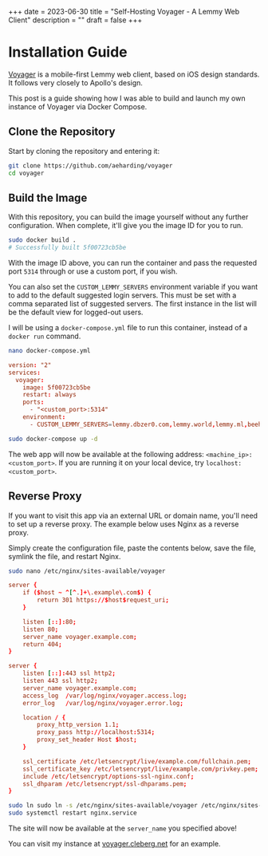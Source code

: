 +++
date = 2023-06-30
title = "Self-Hosting Voyager - A Lemmy Web Client"
description = ""
draft = false
+++

# Installation Guide

[Voyager](https://github.com/aeharding/voyager) is a mobile-first Lemmy
web client, based on iOS design standards. It follows very closely to
Apollo\'s design.

This post is a guide showing how I was able to build and launch my own
instance of Voyager via Docker Compose.

## Clone the Repository

Start by cloning the repository and entering it:

```sh
git clone https://github.com/aeharding/voyager
cd voyager
```

## Build the Image

With this repository, you can build the image yourself without any
further configuration. When complete, it\'ll give you the image ID for
you to run.

```sh
sudo docker build .
# Successfully built 5f00723cb5be
```

With the image ID above, you can run the container and pass the
requested port `5314` through or use a custom port, if you
wish.

You can also set the `CUSTOM_LEMMY_SERVERS` environment
variable if you want to add to the default suggested login servers. This
must be set with a comma separated list of suggested servers. The first
instance in the list will be the default view for logged-out users.

I will be using a `docker-compose.yml` file to run this
container, instead of a `docker run` command.

```sh
nano docker-compose.yml
```

``` conf
version: "2"
services:
  voyager:
    image: 5f00723cb5be
    restart: always
    ports:
      - "<custom_port>:5314"
    environment:
      - CUSTOM_LEMMY_SERVERS=lemmy.dbzer0.com,lemmy.world,lemmy.ml,beehaw.org
```

```sh
sudo docker-compose up -d
```

The web app will now be available at the following address:
`<machine_ip>:<custom_port>`. If you are running it on your
local device, try `localhost:<custom_port>`.

## Reverse Proxy

If you want to visit this app via an external URL or domain name,
you\'ll need to set up a reverse proxy. The example below uses Nginx as
a reverse proxy.

Simply create the configuration file, paste the contents below, save the
file, symlink the file, and restart Nginx.

```sh
sudo nano /etc/nginx/sites-available/voyager
```

``` conf
server {
    if ($host ~ ^[^.]+\.example\.com$) {
        return 301 https://$host$request_uri;
    }

    listen [::]:80;
    listen 80;
    server_name voyager.example.com;
    return 404;
}

server {
    listen [::]:443 ssl http2;
    listen 443 ssl http2;
    server_name voyager.example.com;
    access_log  /var/log/nginx/voyager.access.log;
    error_log   /var/log/nginx/voyager.error.log;

    location / {
        proxy_http_version 1.1;
        proxy_pass http://localhost:5314;
        proxy_set_header Host $host;
    }

    ssl_certificate /etc/letsencrypt/live/example.com/fullchain.pem;
    ssl_certificate_key /etc/letsencrypt/live/example.com/privkey.pem;
    include /etc/letsencrypt/options-ssl-nginx.conf;
    ssl_dhparam /etc/letsencrypt/ssl-dhparams.pem;
}
```

```sh
sudo ln sudo ln -s /etc/nginx/sites-available/voyager /etc/nginx/sites-enabled/voyager
sudo systemctl restart nginx.service
```

The site will now be available at the `server_name` you
specified above!

You can visit my instance at
[voyager.cleberg.net](https://voyager.cleberg.net) for an example.
